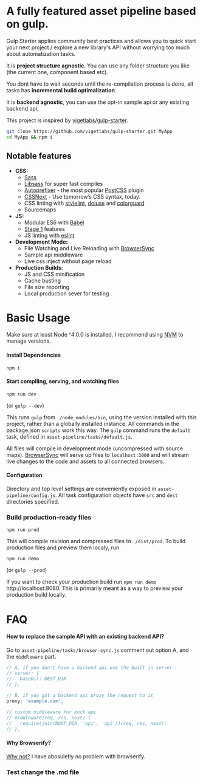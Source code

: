 # A fully featured asset pipeline based on gulp.

Gulp Starter applies community best practices and allows you to quick start your next project /
explore a new library's API without worrying too much about automatization tasks.

It is **project structure agnostic**. You can use any folder structure you like (the current one, component based etc).

You dont have to wait seconds until the re-compilation process is done, all tasks has 
**incremental build optimalization**.

It is **backend agnostic**, you can use the opt-in sample api or any existing backend api.

This project is inspired by [vigetlabs/gulp-starter](https://github.com/vigetlabs/gulp-starter).

```bash
git clone https://github.com/vigetlabs/gulp-starter.git MyApp
cd MyApp && npm i
```

## Notable features
- **CSS:**
  - [Sass](http://sass-lang.com/)
  - [Libsass](http://sass-lang.com/libsass) for super fast compiles
  - [Autoprefixer](https://github.com/postcss/autoprefixer) - the most popular [PostCSS](https://github.com/postcss/postcss) plugin
  - [CSSNext](http://cssnext.io/) - Use tomorrow’s CSS syntax, today.
  - CSS linting with [stylelint](http://stylelint.io/), [doiuse](http://www.doiuse.com/) and [colorguard](https://github.com/SlexAxton/css-colorguard)
  - Sourcemaps
- **JS:** 
  - Modular ES6 with [Babel](http://babeljs.io/)
  - [Stage 1](https://github.com/tc39/ecma262#current-proposals) features
  - JS linting with [eslint](http://eslint.org/)
- **Development Mode:**
  - File Watching and Live Reloading with [BrowserSync](http://www.browsersync.io/)
  - Sample api middleware
  - Live css inject without page reload
- **Production Builds:**
  - JS and CSS minification
  - Cache busting
  - File size reporting
  - Local production sever for testing

# Basic Usage
Make sure at least Node ^4.0.0 is installed. I recommend using [NVM](https://github.com/creationix/nvm) to manage versions.

#### Install Dependencies
```
npm i
```

#### Start compiling, serving, and watching files
```
npm run dev
```

(or `gulp --dev`)

This runs `gulp` from `./node_modules/bin`, using the version installed with this project, rather than a globally installed instance. All commands in the package.json `scripts` work this way. The `gulp` command runs the `default` task, defined in `asset-pipeline/tasks/default.js`.

All files will compile in development mode (uncompressed with source maps). [BrowserSync](http://www.browsersync.io/) will serve up files to `localhost:3000` and will stream live changes to the code and assets to all connected browsers.

#### Configuration
Directory and top level settings are conveniently exposed in `asset-pipeline/config.js`. All task configuration objects have `src` and `dest` directories specified.

### Build production-ready files
```
npm run prod
```

This will compile revision and compressed files to `./dist/prod`. To build production files and preview them localy, run

```
npm run demo
```

(or `gulp --prod`)

If you want to check your production build run `npm run demo` http://localhost:8080. This is primarily meant as a way to preview your production build locally.

# FAQ

#### How to replace the sample API with an existing backend API?
Go to `asset-pipeline/tasks/browser-sync.js` comment out option A, and the `middleware` part.

```js
// A, if you don't have a backend api use the built in server
// server: {
//   baseDir: DEST_DIR
// },

// B, if you got a backend api proxy the request to it
proxy: 'example.com',

// custom middleware for mock api
// middleware(req, res, next) {
//   require(join(ROOT_DIR, 'api', 'api'))(req, res, next);
// },
```

#### Why Browserify?
[Why not?](https://gist.github.com/substack/68f8d502be42d5cd4942) I have abosuletly no problem with browserify.

### Test change the .md file